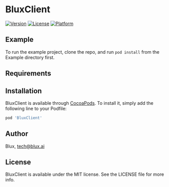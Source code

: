 # BluxClient

[![Version](https://img.shields.io/cocoapods/v/BluxClient.svg?style=flat)](https://cocoapods.org/pods/BluxClient)
[![License](https://img.shields.io/cocoapods/l/BluxClient.svg?style=flat)](https://cocoapods.org/pods/BluxClient)
[![Platform](https://img.shields.io/cocoapods/p/BluxClient.svg?style=flat)](https://cocoapods.org/pods/BluxClient)

## Example

To run the example project, clone the repo, and run `pod install` from the Example directory first.

## Requirements

## Installation

BluxClient is available through [CocoaPods](https://cocoapods.org). To install
it, simply add the following line to your Podfile:

```ruby
pod 'BluxClient'
```

## Author

Blux, tech@blux.ai

## License

BluxClient is available under the MIT license. See the LICENSE file for more info.
